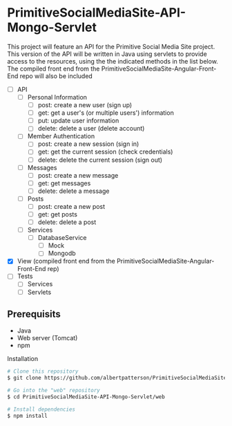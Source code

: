 # PrimitiveSocialMediaSite-API-Mongo-Servlet
This project will feature an API for the Primitive Social Media Site project. This version of the API will be written in Java using servlets to provide access to the resources, using the the indicated methods in the list below. The compiled front end from the PrimitiveSocialMediaSite-Angular-Front-End repo will also be included
- [ ] API
  - [ ] Personal Information
    - [ ] post: create a new user (sign up)
    - [ ] get: get a user's (or multiple users') information
    - [ ] put: update user information
    - [ ] delete: delete a user (delete account)
  - [ ] Member Authentication
    - [ ] post: create a new session (sign in)
    - [ ] get: get the current session (check credentials)
    - [ ] delete: delete the current session (sign out)
  - [ ] Messages
    - [ ] post: create a new message
    - [ ] get: get messages
    - [ ] delete: delete a message
  - [ ] Posts
    - [ ] post: create a new post
    - [ ] get: get posts
    - [ ] delete: delete a post
  - [ ] Services
    - [ ] DatabaseService
      - [ ] Mock
      - [ ] Mongodb
- [x] View (compiled front end from the PrimitiveSocialMediaSite-Angular-Front-End rep)
- [ ] Tests
  - [ ] Services
  - [ ] Servlets

## Prerequisits
* Java
* Web server (Tomcat)
* npm

Installation
```bash
# Clone this repository
$ git clone https://github.com/albertpatterson/PrimitiveSocialMediaSite-API-Mongo-Servlet.git

# Go into the "web" repository
$ cd PrimitiveSocialMediaSite-API-Mongo-Servlet/web

# Install dependencies
$ npm install
```
